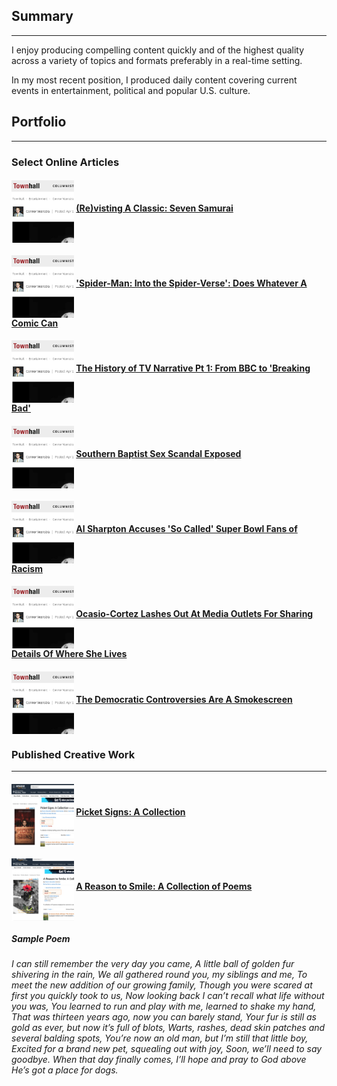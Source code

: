 ## Summary

---


I enjoy producing compelling content quickly and of the highest quality across a variety of topics and formats preferably in a real-time setting.

In my most recent position, I produced daily content covering current events in entertainment, political and popular U.S. culture.



## Portfolio

---


### Select Online Articles


#### <img src="https://github.com/connorveenstra/connorveenstra.github.io/raw/master/images/online_article_thumbnail.png" width="100" height="100" align="middle" title="Online Article">   [(Re)visting A Classic: Seven Samurai](https://townhall.com/entertainment/connorveenstra/2019/04/11/revisiting-a-classic-seven-samurai-n2544101)


#### <img src="https://github.com/connorveenstra/connorveenstra.github.io/raw/master/images/online_article_thumbnail.png" width="100" height="100" align="middle" title="Online Article">   ['Spider-Man: Into the Spider-Verse': Does Whatever A Comic Can](https://townhall.com/entertainment/connorveenstra/2019/03/05/spiderman-into-the-spiderverse-amazing-spectacular-n2542137)


#### <img src="https://github.com/connorveenstra/connorveenstra.github.io/raw/master/images/online_article_thumbnail.png" width="100" height="100" align="middle" title="Online Article">   [The History of TV Narrative Pt 1: From BBC to 'Breaking Bad'](https://townhall.com/entertainment/connorveenstra/2019/04/03/the-new-tv-series-n2543309)


#### <img src="https://github.com/connorveenstra/connorveenstra.github.io/raw/master/images/online_article_thumbnail.png" width="100" height="100" align="middle" title="Online Article">   [Southern Baptist Sex Scandal Exposed](https://townhall.com/tipsheet/connorveenstra/2019/02/11/southern-baptist-sex-scandal-exposed-n2541175)


#### <img src="https://github.com/connorveenstra/connorveenstra.github.io/raw/master/images/online_article_thumbnail.png" width="100" height="100" align="middle" title="Online Article">   [Al Sharpton Accuses 'So Called' Super Bowl Fans of Racism](https://townhall.com/tipsheet/connorveenstra/2019/02/04/al-sharpton-accuses-so-called-fans-before-super-bowl-n2540753)


#### <img src="https://github.com/connorveenstra/connorveenstra.github.io/raw/master/images/online_article_thumbnail.png" width="100" height="100" align="middle" title="Online Article">   [Ocasio-Cortez Lashes Out At Media Outlets For Sharing Details Of Where She Lives](https://townhall.com/tipsheet/connorveenstra/2019/02/21/ocasiocortez-lashes-at-media-outlets-for-sharing-details-of-where-she-lives-n2542009)


#### <img src="https://github.com/connorveenstra/connorveenstra.github.io/raw/master/images/online_article_thumbnail.png" width="100" height="100" align="middle" title="Online Article">   [The Democratic Controversies Are A Smokescreen](https://townhall.com/columnists/connorveenstra/2019/02/11/the-democratic-controversies-are-a-smokescreen-n2541147)


### Published Creative Work


---


#### <img src="https://github.com/connorveenstra/connorveenstra.github.io/raw/master/images/picket_signs.png" width="100" height="100" align="middle" title="Online Article">   [Picket Signs: A Collection](https://www.amazon.com/Picket-Signs-Collection-Steven-Alexander-ebook/dp/B07BN7Q37X/ref=sr_1_8?qid=1556848274&refinements=p_27%3ASteven+Alexander&s=digital-text&sr=1-8&text=Steven+Alexander)


#### <img src="https://github.com/connorveenstra/connorveenstra.github.io/raw/master/images/reason_to_smile.png" width="100" height="100" align="middle" title="Online Article">   [A Reason to Smile: A Collection of Poems](https://www.amazon.com/Reason-Smile-Collection-Poems-ebook/dp/B07GSM9FX9/ref=sr_1_4?qid=1556848111&refinements=p_27%3ASteven+Alexander&s=digital-text&sr=1-4&text=Steven+Alexander)
##### Sample Poem
###### I can still remember the very day you came, A little ball of golden fur shivering in the rain, We all gathered round you, my siblings and me, To meet the new addition of our growing family, Though you were scared at first you quickly took to us, Now looking back I can’t recall what life without you was, You learned to run and play with me, learned to shake my hand, That was thirteen years ago, now you can barely stand, Your fur is still as gold as ever, but now it’s full of blots, Warts, rashes, dead skin patches and several balding spots, You’re now an old man, but I’m still that little boy, Excited for a brand new pet, squealing out with joy, Soon, we’ll need to say goodbye. When that day finally comes, I’ll hope and pray to God above He’s got a place for dogs.
